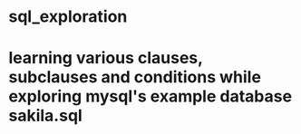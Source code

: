 # sql_exploration

# learning various clauses, subclauses and conditions while exploring mysql's example database sakila.sql
